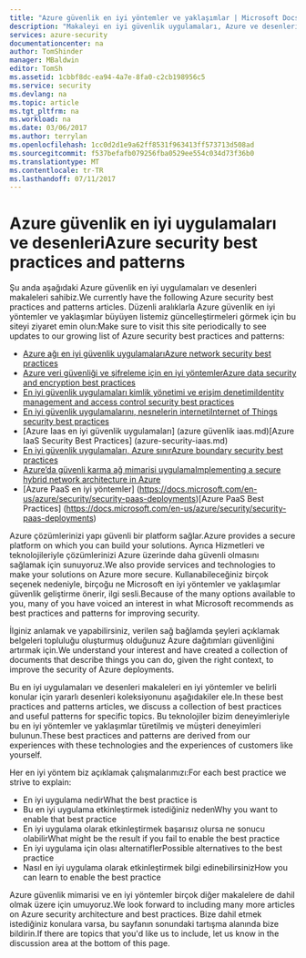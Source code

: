 ```yaml
---
title: "Azure güvenlik en iyi yöntemler ve yaklaşımlar | Microsoft Docs"
description: "Makaleyi en iyi güvenlik uygulamaları, Azure ve desenleri ve seçkin farklı Azure kaynakları için en iyi yöntemler listesini hakkında tanıtılmaktadır."
services: azure-security
documentationcenter: na
author: TomShinder
manager: MBaldwin
editor: TomSh
ms.assetid: 1cbbf8dc-ea94-4a7e-8fa0-c2cb198956c5
ms.service: security
ms.devlang: na
ms.topic: article
ms.tgt_pltfrm: na
ms.workload: na
ms.date: 03/06/2017
ms.author: terrylan
ms.openlocfilehash: 1cc0d2d1e9a62ff8531f963413ff573713d508ad
ms.sourcegitcommit: f537befafb079256fba0529ee554c034d73f36b0
ms.translationtype: MT
ms.contentlocale: tr-TR
ms.lasthandoff: 07/11/2017
---
```

# <a name="azure-security-best-practices-and-patterns"></a><span data-ttu-id="e2e74-103">Azure güvenlik en iyi uygulamaları ve desenleri</span><span class="sxs-lookup"><span data-stu-id="e2e74-103">Azure security best practices and patterns</span></span>
<span data-ttu-id="e2e74-104">Şu anda aşağıdaki Azure güvenlik en iyi uygulamaları ve desenleri makaleleri sahibiz.</span><span class="sxs-lookup"><span data-stu-id="e2e74-104">We currently have the following Azure security best practices and patterns articles.</span></span> <span data-ttu-id="e2e74-105">Düzenli aralıklarla Azure güvenlik en iyi yöntemler ve yaklaşımlar büyüyen listemiz güncelleştirmeleri görmek için bu siteyi ziyaret emin olun:</span><span class="sxs-lookup"><span data-stu-id="e2e74-105">Make sure to visit this site periodically to see updates to our growing list of Azure security best practices and patterns:</span></span>  

* [<span data-ttu-id="e2e74-106">Azure ağı en iyi güvenlik uygulamaları</span><span class="sxs-lookup"><span data-stu-id="e2e74-106">Azure network security best practices</span></span>](azure-security-network-security-best-practices.md)
* [<span data-ttu-id="e2e74-107">Azure veri güvenliği ve şifreleme için en iyi yöntemler</span><span class="sxs-lookup"><span data-stu-id="e2e74-107">Azure data security and encryption best practices</span></span>](azure-security-data-encryption-best-practices.md)
* [<span data-ttu-id="e2e74-108">En iyi güvenlik uygulamaları kimlik yönetimi ve erişim denetimi</span><span class="sxs-lookup"><span data-stu-id="e2e74-108">Identity management and access control security best practices</span></span>](azure-security-identity-management-best-practices.md)
* [<span data-ttu-id="e2e74-109">En iyi güvenlik uygulamalarını, nesnelerin interneti</span><span class="sxs-lookup"><span data-stu-id="e2e74-109">Internet of Things security best practices</span></span>](azure-security-iot-best-practices.md)
* <span data-ttu-id="e2e74-110">[Azure Iaas en iyi güvenlik uygulamaları] (azure güvenlik iaas.md)</span><span class="sxs-lookup"><span data-stu-id="e2e74-110">[Azure IaaS Security Best Practices] (azure-security-iaas.md)</span></span>
* [<span data-ttu-id="e2e74-111">En iyi güvenlik uygulamaları, Azure sınır</span><span class="sxs-lookup"><span data-stu-id="e2e74-111">Azure boundary security best practices</span></span>](../best-practices-network-security.md)
* [<span data-ttu-id="e2e74-112">Azure’da güvenli karma ağ mimarisi uygulama</span><span class="sxs-lookup"><span data-stu-id="e2e74-112">Implementing a secure hybrid network architecture in Azure</span></span>](../guidance/guidance-iaas-ra-secure-vnet-hybrid.md)
* <span data-ttu-id="e2e74-113">[Azure PaaS en iyi yöntemler] (https://docs.microsoft.com/en-us/azure/security/security-paas-deployments)</span><span class="sxs-lookup"><span data-stu-id="e2e74-113">[Azure PaaS Best Practices] (https://docs.microsoft.com/en-us/azure/security/security-paas-deployments)</span></span>

<span data-ttu-id="e2e74-114">Azure çözümlerinizi yapı güvenli bir platform sağlar.</span><span class="sxs-lookup"><span data-stu-id="e2e74-114">Azure provides a secure platform on which you can build your solutions.</span></span> <span data-ttu-id="e2e74-115">Ayrıca Hizmetleri ve teknolojileriyle çözümlerinizi Azure üzerinde daha güvenli olmasını sağlamak için sunuyoruz.</span><span class="sxs-lookup"><span data-stu-id="e2e74-115">We also provide services and technologies to make your solutions on Azure more secure.</span></span> <span data-ttu-id="e2e74-116">Kullanabileceğiniz birçok seçenek nedeniyle, birçoğu ne Microsoft en iyi yöntemler ve yaklaşımlar güvenlik geliştirme önerir, ilgi sesli.</span><span class="sxs-lookup"><span data-stu-id="e2e74-116">Because of the many options available to you, many of you have voiced an interest in what Microsoft recommends as best practices and patterns for improving security.</span></span>

<span data-ttu-id="e2e74-117">İlginiz anlamak ve yapabilirsiniz, verilen sağ bağlamda şeyleri açıklamak belgeleri topluluğu oluşturmuş olduğunuz Azure dağıtımları güvenliğini artırmak için.</span><span class="sxs-lookup"><span data-stu-id="e2e74-117">We understand your interest and have created a collection of documents that describe things you can do, given the right context, to improve the security of Azure deployments.</span></span>

<span data-ttu-id="e2e74-118">Bu en iyi uygulamaları ve desenleri makaleleri en iyi yöntemler ve belirli konular için yararlı desenleri koleksiyonunu aşağıdakiler ele.</span><span class="sxs-lookup"><span data-stu-id="e2e74-118">In these best practices and patterns articles, we discuss a collection of best practices and useful patterns for specific topics.</span></span> <span data-ttu-id="e2e74-119">Bu teknolojiler bizim deneyimleriyle bu en iyi yöntemler ve yaklaşımlar türetilmiş ve müşteri deneyimleri bulunun.</span><span class="sxs-lookup"><span data-stu-id="e2e74-119">These best practices and patterns are derived from our experiences with these technologies and the experiences of customers like yourself.</span></span>

<span data-ttu-id="e2e74-120">Her en iyi yöntem biz açıklamak çalışmalarımızı:</span><span class="sxs-lookup"><span data-stu-id="e2e74-120">For each best practice we strive to explain:</span></span>

* <span data-ttu-id="e2e74-121">En iyi uygulama nedir</span><span class="sxs-lookup"><span data-stu-id="e2e74-121">What the best practice is</span></span>
* <span data-ttu-id="e2e74-122">Bu en iyi uygulama etkinleştirmek istediğiniz neden</span><span class="sxs-lookup"><span data-stu-id="e2e74-122">Why you want to enable that best practice</span></span>
* <span data-ttu-id="e2e74-123">En iyi uygulama olarak etkinleştirmek başarısız olursa ne sonucu olabilir</span><span class="sxs-lookup"><span data-stu-id="e2e74-123">What might be the result if you fail to enable the best practice</span></span>
* <span data-ttu-id="e2e74-124">En iyi uygulama için olası alternatifler</span><span class="sxs-lookup"><span data-stu-id="e2e74-124">Possible alternatives to the best practice</span></span>
* <span data-ttu-id="e2e74-125">Nasıl en iyi uygulama olarak etkinleştirmek bilgi edinebilirsiniz</span><span class="sxs-lookup"><span data-stu-id="e2e74-125">How you can learn to enable the best practice</span></span>

<span data-ttu-id="e2e74-126">Azure güvenlik mimarisi ve en iyi yöntemler birçok diğer makalelere de dahil olmak üzere için umuyoruz.</span><span class="sxs-lookup"><span data-stu-id="e2e74-126">We look forward to including many more articles on Azure security architecture and best practices.</span></span> <span data-ttu-id="e2e74-127">Bize dahil etmek istediğiniz konulara varsa, bu sayfanın sonundaki tartışma alanında bize bildirin.</span><span class="sxs-lookup"><span data-stu-id="e2e74-127">If there are topics that you'd like us to include, let us know in the discussion area at the bottom of this page.</span></span>
